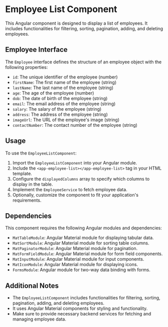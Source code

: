 # Employee List Component

This Angular component is designed to display a list of employees. It includes functionalities for filtering, sorting, pagination, adding, and deleting employees.

## Employee Interface

The `Employee` interface defines the structure of an employee object with the following properties:

- `id`: The unique identifier of the employee (number)
- `firstName`: The first name of the employee (string)
- `lastName`: The last name of the employee (string)
- `age`: The age of the employee (number)
- `dob`: The date of birth of the employee (string)
- `email`: The email address of the employee (string)
- `salary`: The salary of the employee (string)
- `address`: The address of the employee (string)
- `imageUrl`: The URL of the employee's image (string)
- `contactNumber`: The contact number of the employee (string)

## Usage

To use the `EmployeeListComponent`:

1. Import the `EmployeeListComponent` into your Angular module.
2. Include the `<app-employee-list></app-employee-list>` tag in your HTML template.
3. Configure the `displayedColumns` array to specify which columns to display in the table.
4. Implement the `EmployeeService` to fetch employee data.
5. Optionally, customize the component to fit your application's requirements.

## Dependencies

This component requires the following Angular modules and dependencies:

- `MatTableModule`: Angular Material module for displaying tabular data.
- `MatSortModule`: Angular Material module for sorting table columns.
- `MatPaginatorModule`: Angular Material module for pagination.
- `MatFormFieldModule`: Angular Material module for form field components.
- `MatInputModule`: Angular Material module for input components.
- `MatIconModule`: Angular Material module for displaying icons.
- `FormsModule`: Angular module for two-way data binding with forms.

## Additional Notes

- The `EmployeeListComponent` includes functionalities for filtering, sorting, pagination, adding, and deleting employees.
- It uses Angular Material components for styling and functionality.
- Make sure to provide necessary backend services for fetching and managing employee data.

